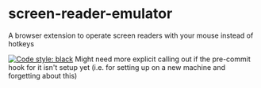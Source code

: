 # screen-reader-emulator
A browser extension to operate screen readers with your mouse instead of hotkeys

[![Code style: black](https://img.shields.io/badge/code%20style-black-000000.svg)](https://github.com/psf/black)
Might need more explicit calling out if the pre-commit hook for it isn't setup yet (i.e. for setting up on a new machine and forgetting about this)